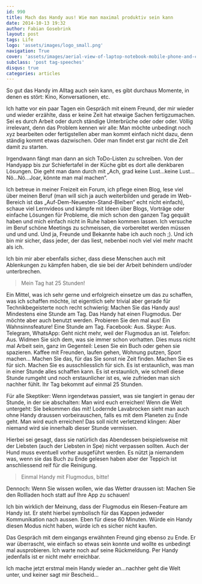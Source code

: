 ```yaml
---
id: 990
title: Mach das Handy aus! Wie man maximal produktiv sein kann
date: 2014-10-13 19:32
author: Fabian Gosebrink
layout: post
tags: Life
logo: 'assets/images/logo_small.png'
navigation: True
cover: 'assets/images/aerial-view-of-laptop-notebook-mobile-phone-and-coffee-cup-on-wooden-table.jpg'
subclass: 'post tag-speeches'
disqus: true
categories: articles
---
```


So gut das Handy im Alltag auch sein kann, es gibt durchaus Momente, in denen es stört: Kino, Konversationen, etc.

Ich hatte vor ein paar Tagen ein Gespräch mit einem Freund, der mir wieder und wieder erzählte, dass er keine Zeit hat etwaige Sachen fertigzumachen. Sei es durch Arbeit oder durch ständige Unterbrüche oder oder oder. Völlig irrelevant, denn das Problem kennen wir alle: Man möchte unbedingt noch xyz bearbeiten oder fertigstellen aber man kommt einfach nicht dazu, denn ständig kommt etwas dazwischen. Oder man findet erst gar nicht die Zeit damit zu starten.

Irgendwann fängt man dann an sich ToDo-Listen zu schreiben. Von der Handyapp bis zur Schiefertafel in der Küche gibt es dort alle denkbaren Lösungen. Die geht man dann durch mit „Ach, grad keine Lust…keine Lust…Nö…Nö…Joar, könnte man mal machen“.

Ich betreue in meiner Freizeit ein Forum, ich pflege einen Blog, lese viel über meinen Beruf (man will sich ja auch weiterbilden und gerade im Web-Bereich ist das „Auf-Dem-Neuesten-Stand-Bleiben“ echt nicht einfach), schaue viel Lernvideos und kämpfe mit Ideen über Blogs, Vorträge oder einfache Lösungen für Probleme, die mich schon den ganzen Tag gequält haben und mich einfach nicht in Ruhe haben kommen lassen. Ich versuche im Beruf schöne Meetings zu schmeissen, die vorbereitet werden müssen und und und. Und ja, Freunde und Bekannte habe ich auch noch ;). Und ich bin mir sicher, dass jeder, der das liest, nebenbei noch viel viel mehr macht als ich.

Ich bin mir aber ebenfalls sicher, dass diese Menschen auch mit Ablenkungen zu kämpfen haben, die sie bei der Arbeit behindern und/oder unterbrechen.


>Mein Tag hat 25 Stunden!


Ein Mittel, was ich sehr gerne und erfolgreich einsetze um das zu schaffen, was ich schaffen möchte, ist eigentlich sehr trivial aber gerade für Technikbegeisterte noch recht schwierig: Machen Sie das Handy aus! Mindestens eine Stunde am Tag. Das Handy hat einen Flugmodus. Der möchte aber auch benutzt werden. Probieren Sie den mal aus! Ein Wahnsinnsfeature! Eine Stunde am Tag. Facebook: Aus. Skype: Aus. Telegram, WhatsApp: Geht nicht mehr, weil der Flugmodus an ist. Telefon: Aus. Widmen Sie sich dem, was sie immer schon vorhatten. Dies muss nicht mal Arbeit sein, ganz im Gegenteil: Lesen Sie ein Buch oder gehen sie spazieren. Kaffee mit Freunden, laufen gehen, Wohnung putzen, Sport machen… Machen Sie das, für das Sie sonst nie Zeit finden. Machen Sie es für sich. Machen Sie es ausschliesslich für sich. Es ist erstaunlich, was man in einer Stunde alles schaffen kann. Es ist erstaunlich, wie schnell diese Stunde rumgeht und noch erstaunlicher ist es, wie zufrieden man sich nachher fühlt. Ihr Tag bekommt auf einmal 25 Stunden.

Für alle Skeptiker: Wenn irgendetwas passiert, was sie tangiert in genau der Stunde, in der sie abschalten: Man wird euch erreichen! Wenn die Welt untergeht: Sie bekommen das mit! Lodernde Lavabrocken sieht man auch ohne Handy draussen vorbeirauschen, falls es mit dem Planeten zu Ende geht. Man wird euch erreichen! Das soll nicht verletzend klingen: Aber niemand wird sie innerhalb dieser Stunde vermissen.

Hierbei sei gesagt, dass sie natürlich das Abendessen beispielsweise mit der Liebsten (auch der Liebsten in Spe) nicht verpassen sollten. Auch der Hund muss eventuell vorher ausgeführt werden. Es nützt ja niemandem was, wenn sie das Buch zu Ende gelesen haben aber der Teppich ist anschliessend reif für die Reinigung.


>Einmal Handy mit Flugmodus, bitte!


Dennoch: Wenn Sie wissen wollen, wie das Wetter draussen ist: Machen Sie den Rollladen hoch statt auf Ihre App zu schauen!

Ich bin wirklich der Meinung, dass der Flugmodus ein Riesen-Feature am Handy ist. Er steht hierbei symbolisch für das Kappen jedweder Kommunikation nach aussen. Eben für diese 60 Minuten. Würde ein Handy diesen Modus nicht haben, würde ich es sicher nicht kaufen.

Das Gespräch mit dem eingangs erwähnten Freund ging ebenso zu Ende. Er war überrascht, wie einfach so etwas sein konnte und wollte es unbedingt mal ausprobieren. Ich warte noch auf seine Rückmeldung. Per Handy jedenfalls ist er nicht mehr erreichbar.

Ich mache jetzt erstmal mein Handy wieder an...nachher geht die Welt unter, und keiner sagt mir Bescheid…
